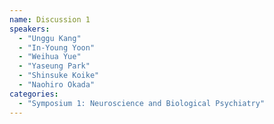 ```yaml
---
name: Discussion 1
speakers:
  - "Unggu Kang"
  - "In-Young Yoon"
  - "Weihua Yue"
  - "Yaseung Park"
  - "Shinsuke Koike"
  - "Naohiro Okada"
categories:
  - "Symposium 1: Neuroscience and Biological Psychiatry"
---
```


